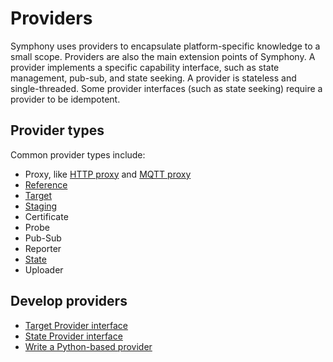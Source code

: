 # Providers

Symphony uses providers to encapsulate platform-specific knowledge to a small scope. Providers are also the main extension points of Symphony. A provider implements a specific capability interface, such as state management, pub-sub, and state seeking. A provider is stateless and single-threaded. Some provider interfaces (such as state seeking) require a provider to be idempotent.

## Provider types

Common provider types include:

* Proxy, like [HTTP proxy](./http_proxy_provider.md) and [MQTT proxy](./mqtt_proxy_provider.md)
* [Reference](./reference_provider.md)
* [Target](./target-providers/target_provider.md)
* [Staging](./target-providers/staging_provider.md)
* Certificate
* Probe
* Pub-Sub
* Reporter
* [State](./state-providers/_overview.md)  
* Uploader
  
## Develop providers

* [Target Provider interface](./target-providers/provider_interface.md)
* [State Provider interface](./state-providers/_overview.md)
* [Write a Python-based provider](./python_provider.md)
